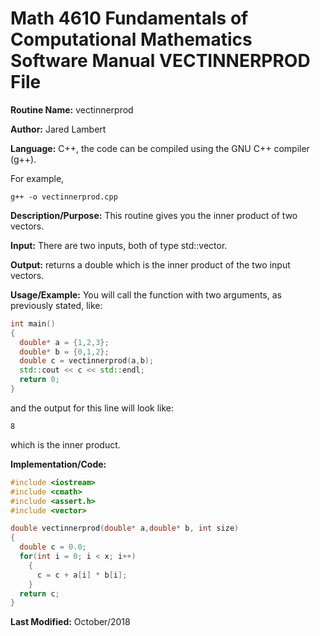 # Math 4610 Fundamentals of Computational Mathematics Software Manual VECTINNERPROD File

**Routine Name:**           vectinnerprod

**Author:** Jared Lambert

**Language:** C++, the code can be compiled using the GNU C++ compiler (g++). 

For example,

    g++ -o vectinnerprod.cpp  

**Description/Purpose:** This routine gives you the inner product of two vectors.     
    


**Input:** There are two inputs, both of type std::vector<double>.  
    

**Output:** returns a double which is the inner product of the two input vectors.  
  

**Usage/Example:**
You will call the function with two arguments, as previously stated, like:
```c++
int main()
{
  double* a = {1,2,3};
  double* b = {0,1,2};
  double c = vectinnerprod(a,b);
  std::cout << c << std::endl;
  return 0;
}


```
and the output for this line will look like:    
```
8
```  

which is the inner product.  

**Implementation/Code:**  

```c++
#include <iostream>
#include <cmath>
#include <assert.h>
#include <vector>

double vectinnerprod(double* a,double* b, int size)
{
  double c = 0.0;
  for(int i = 0; i < x; i++)
    {
      c = c + a[i] * b[i];
    }
  return c;
}
```  
  
**Last Modified:** October/2018
